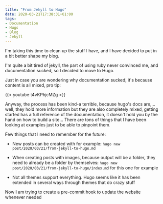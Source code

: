 ```yaml
---
title: "From Jekyll to Hugo"
date: 2020-03-21T17:38:31+01:00
tags:
- Documentation
- Hugo
- Blog
- Jekyll
---
```


I'm taking this time to clean up the stuff I have, and I have decided to put in a bit better shape my blog.

I'm quite a bit tired of jekyll, the part of using ruby never convinced me, and documentation sucked, so I decided to move to Hugo.

Just in case you are wondering why documentation sucked, it's because content is all mixed, pro tip:

{{< youtube t4vKPhjcMZg >}}

Anyway, the process has been kind-a terrible, because hugo's docs are,... well, they hold more information but they are also completely mixed, getting started has a full reference of the documentation, it doesn't hold you by the hand on how to build a site... There are tons of things that I have been looking at examples just to be able to pinpoint them.

Few things that I need to remember for the future:

* New posts can be created with for example: `hugo new post/2020/03/21/from-jekyll-to-hugo.md`

* When creating posts with images, because output will be a folder, they need to already be a folder by themselves: `hugo new post/2020/03/21/from-jekyll-to-hugo/index.md` for this one for example

* Not all themes support everything. Hugo seems like it has been extended in several ways through themes that do crazy stuff

Now I am trying to create a pre-commit hook to update the website whenever needed
